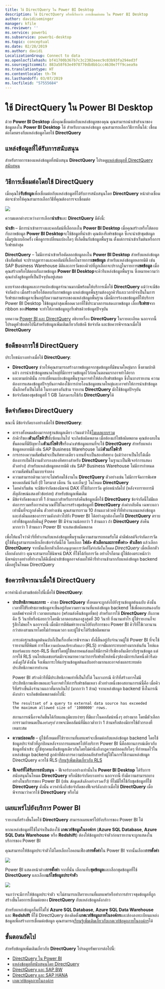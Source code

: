 ```yaml
---
title: ใช้ DirectQuery ใน Power BI Desktop
description: ใช้ DirectQuery หรือที่เรียกว่า การเชื่อมต่อสด ใน Power BI Desktop
author: davidiseminger
manager: kfile
ms.reviewer: ''
ms.service: powerbi
ms.subservice: powerbi-desktop
ms.topic: conceptual
ms.date: 02/28/2019
ms.author: davidi
LocalizationGroup: Connect to data
ms.openlocfilehash: bf41700b367b7c3c2302eeec9c03b93fa294ed3f
ms.sourcegitcommit: 883a58f63e4978770db8bb1cc4630e7ff9caea9a
ms.translationtype: HT
ms.contentlocale: th-TH
ms.lasthandoff: 03/07/2019
ms.locfileid: "57555684"
---
```

# <a name="use-directquery-in-power-bi-desktop"></a>ใช้ DirectQuery ใน Power BI Desktop
ด้วย **Power BI Desktop** เมื่อคุณเชื่อมต่อกับแหล่งข้อมูลของคุณ คุณสามารถนำเข้าสำเนาของข้อมูลลงใน **Power BI Desktop** ได้ สำหรับบางแหล่งข้อมูล คุณสามารถเลือกวิธีการอื่นได้: เชื่อมต่อโดยตรงกับแหล่งข้อมูลโดยใช้ **DirectQuery**

## <a name="supported-data-sources"></a>แหล่งข้อมูลที่ได้รับการสนับสนุน
สำหรับรายการของแหล่งข้อมูลที่สนับสนุน **DirectQuery** โปรดดู[แหล่งข้อมูลที่ DirectQuery สนับสนุน](desktop-directquery-data-sources.md)

## <a name="how-to-connect-using-directquery"></a>วิธีการเชื่อมต่อโดยใช้ DirectQuery
เมื่อคุณใช้**รับข้อมูล**เพื่อเชื่อมต่อกับแหล่งข้อมูลที่ได้รับการสนับสนุนโดย **DirectQuery** หน้าต่างเชื่อมต่อจะช่วยให้คุณสามารถเลือกวิธีที่คุณต้องการจะเชื่อมต่อ  

![](media/desktop-use-directquery/directquery_2a.png)

ความแตกต่างระหว่างการเลือก**นำเข้า**และ **DirectQuery** มีดังนี้:

**นำเข้า** – มีการนำเข้าตารางและคอลัมน์ที่เลือกลงใน **Power BI Desktop** เมื่อคุณสร้างหรือโต้ตอบกับภาพข้อมูล **Power BI Desktop**จะใช้ข้อมูลที่นำเข้า คุณต้องรีเฟรชข้อมูล ซึ่งจะนำเข้าชุดข้อมูลเต็มรูปแบบอีกครั้ง เพื่อดูการเปลี่ยนแปลงใดๆ ที่เกิดขึ้นกับข้อมูลพื้นฐาน ตั้งแต่การนำเข้าเริ่มต้นหรือการรีเฟรชล่าสุด

**DirectQuery** – ไม่มีการนำเข้าหรือคัดลอกข้อมูลลงใน **Power BI Desktop** สำหรับแหล่งข้อมูลเชิงสัมพันธ์ จะปรากฏตารางและคอลัมน์ที่เลือกในรายการ**เขตข้อมูล** สำหรับแหล่งข้อมูลหลายมิติ เช่น SAP Business Warehouse มิติและการวัดของคิวบ์ที่ถูกเลือกจะปรากฏในรายการ**เขตข้อมูล** เมื่อคุณสร้างหรือโต้ตอบกับภาพข้อมูล **Power BI Desktop**จะคิวรีแหล่งข้อมูลพื้นฐาน ซึ่งหมายความว่า คุณกำลังดูข้อมูลที่เป็นปัจจุบันอยู่เสมอ

แบบจำลองข้อมูลและการแปลงข้อมูลจำนวนมากมีพร้อมให้บริการเมื่อใช้ **DirectQuery** แม้ว่าจะมีข้อจำกัดบ้าง เมื่อสร้างหรือโต้ตอบกับภาพข้อมูล แหล่งข้อมูลพื้นฐานต้องถูกคิวรีและเวลาที่จำเป็นในการรีเฟรชภาพข้อมูลจะขึ้นอยู่กับความสามารถของแหล่งข้อมูลพื้นฐาน เมื่อมีการร้องขอข้อมูลที่ให้บริการ Power BI Desktop ใช้ข้อมูลล่าสุดเพื่อลดเวลาที่ใช้ประมวลการแสดงภาพข้อมูล เลือก**รีเฟรช**จาก ribbon ของ**Home** จะทำให้ภาพข้อมูลถูกรีเฟรชด้วยข้อมูลปัจจุบัน

บทความ [Power BI และ DirectQuery](desktop-directquery-about.md) อธิบายเรื่อง **DirectQuery** ในรายละเอียด นอกจากนี้ โปรดดูหัวข้อต่อไปนี้สำหรับข้อมูลเพิ่มเติมเกี่ยวกับข้อดี ข้อจำกัด และข้อควรพิจารณาเมื่อใช้ **DirectQuery**

## <a name="benefits-of-using-directquery"></a>ข้อดีของการใช้ DirectQuery
ประโยชน์บางอย่างเมื่อใช้ **DirectQuery**:

* **DirectQuery** ช่วยให้คุณสามารถสร้างภาพข้อมูลจากชุดข้อมูลที่มีขนาดใหญ่มาก ซึ่งตามปกติแล้ว การนำเข้าข้อมูลขนาดใหญ่ที่มีการรวมข้อมูลไว้ก่อนในตอนแรกอาจทำได้ยาก
* และตามปกตินั้น การเปลี่ยนแปลงข้อมูลพื้นฐานอาจทำให้ต้องรีเฟรชข้อมูล ซึ่งในบางรายงาน ความต้องการแสดงข้อมูลปัจจุบันอาจต้องใช้การถ่ายโอนข้อมูลขนาดใหญ่และอาจทำให้การนำเข้าข้อมูลนั้นอีกครั้งเป็นไม่ได้ ในทางตรงกันข้าม รายงาน **DirectQuery** มักใช้ข้อมูลปัจจุบัน
* ข้อจำกัดของชุดข้อมูลที่ 1 GB *ไม่สามารถ*ใช้กับ **DirectQuery**ได้

## <a name="limitations-of-directquery"></a>ขีดจำกัดของ DirectQuery
ขณะนี้ มีข้อจำกัดบางอย่างเมื่อใช้ **DirectQuery**:

* ตารางทั้งหมดต้องมาจากฐานข้อมูลเดียว เว้นแต่ว่าใช้[โมเดลแบบรวม](desktop-composite-models.md)
* ถ้าคิวรีของ**ตัวแก้ไขคิวรี**ซับซ้อนเกินไป จะเกิดข้อผิดพลาด เมื่อต้องแก้ไขข้อผิดพลาด คุณต้องลบในขั้นตอนที่มีปัญหาใน**ตัวแก้ไขคิวรี**หรือ*นำเข้า*ข้อมูลแทนที่จะใช้ **DirectQuery** สำหรับแหล่งข้อมูลหลายมิติ เช่น SAP Business Warehouse ไม่มี**ตัวแก้ไขคิวรี**
* การกรองความสัมพันธ์จะเป็นทิศทางเดียว แทนที่จะเป็นสองทิศทาง (แม้ว่าอาจเป็นไปได้เมื่อต้องการเปิดใช้งานตัวกรองสองทิศทางสำหรับ **DirectQuery** ในฐานะเป็นฟีเจอร์การแสดงตัวอย่าง) สำหรับแหล่งข้อมูลหลายมิติ เช่น SAP Business Warehouse ไม่มีการกำหนดความสัมพันธ์ในแบบจำลอง
* ความสามารถด้านเวลาจะไม่พร้อมใช้งานใน **DirectQuery** ตัวอย่างเช่น ไม่มีการจัดการพิเศษของคอลัมน์วันที่ (ปี ไตรมาส เดือน วัน และอื่นๆ) ในโหมด **DirectQuery**
* โดยค่าเริ่มต้น จะมีข้อจำกัดของนิพจน์ DAX ที่ใช้กับการวัด ดูย่อหน้าถัดไป (หลังจากรายการมีสัญลักษณ์แสดงหัวข้อย่อย) สำหรับข้อมูลเพิ่มเติม
* มีข้อจำกัดของแถวที่ 1 ล้านแถวสำหรับการส่งคืนข้อมูลเมื่อใช้ **DirectQuery** ข้อจำกัดนี้ไม่มีผลต่อการรวมหรือการคำนวณที่ใช้ในการสร้างชุดข้อมูลที่  **DirectQuery** ส่งค่ากลับคืน เฉพาะแถวเท่านั้นที่จะถูกส่งคืน ตัวอย่างเช่น คุณสามารถรวม 10 ล้านแถวด้วยคิวรีที่ทำงานบนแหล่งข้อมูล และส่งคืนผลของการรวมดังกล่าวไปยัง Power BI ได้อย่างถูกต้องโดยใช้ **DirectQuery** ตราบเท่าที่ข้อมูลกลับคืนสู่ Power BI มีจำนวนน้อยกว่า 1 ล้านแถว ถ้า **DirectQuery** ส่งคืนมากกว่า 1 ล้านแถว Power BI จะแสดงข้อผิดพลาด

เพื่อให้แน่ใจว่าคิวรีที่ทำงานกับแหล่งข้อมูลพื้นฐานมีความสามารถยอมรับได้ ค่าดีฟอลต์จึงจำกัดการวัด ผู้ใช้ขั้นสูงสามารถหลีกเลี่ยงข้อจำกัดนี้ได้ โดยเลือก **ไฟล์> ตัวเลือกและการตั้งค่า> ตัวเลือก** แล้วเลือก **DirectQuery** จากนั้นเลือกตัวเลือก*อนุญาตการวัดที่ไม่จำกัดในโหมด DirectQuery* เมื่อเลือกตัวเลือกดังกล่าว คุณจะสามารถใช้นิพจน์ DAX ที่ใช้ได้กับการวัด อย่างไรก็ตาม ผู้ใช้ต้องตระหนักว่านิพจน์บางอย่างที่ทำงานได้ดีเมื่อนำเข้าข้อมูลอาจส่งผลให้คิวรีทำงานช้ามากกับแหล่งข้อมูล backend เมื่ออยู่ในโหมด DirectQuery

## <a name="important-considerations-when-using-directquery"></a>ข้อควรพิจารณาเมื่อใช้ DirectQuery
ควรคำนึงถึงสามข้อต่อไปนี้เมื่อใช้ **DirectQuery**:

* **ประสิทธิภาพและภาระ** - คำขอ **DirectQuery** ทั้งหมดจะถูกส่งไปยังฐานข้อมูลต้นฉบับ ดังนั้นเวลาที่ใช้รีเฟรชภาพข้อมูลจะขึ้นอยู่กับความยาวนานที่แหล่งข้อมูล backend ใช้เพื่อตอบสนองกับผลลัพธ์จากคิวรี เวลาตอบสนอง (พร้อมส่งคืนข้อมูลที่ขอ) สำหรับการใช้ **DirectQuery** กับภาพคือ 5 วินาทีหรือน้อยกว่าโดยมีเวลาตอบสนองสูงสุดที่ 30 วินาที ยิ่งนานเท่าไร ผู้ใช้รายงานก็จะรู้สึกไม่พอใจ นอกจากนี้ เมื่อมีการตีพิมพ์รายงานไปยังบริการของ Power BI คิวรีที่ใช้เวลานานกว่าสองสามนาทโดยไม่กำหนดเวลา และผู้ใช้จะได้รับข้อผิดพลาด
  
  ภาระต่อฐานข้อมูลต้นฉบับก็เป็นเรื่องที่ควรพิจารณา ทั้งนี้ขึ้นอยู่กับจำนวนผู้ใช้ Power BI ที่จะใช้รายงานที่ตีพิมพ์ การใช้*ความปลอดภัยระดับแถว* (RLS) อาจมีผลกระทบอย่างมากเช่นกัน ไทล์แดชบอร์ดแบบ non-RLS ที่แชร์โดยผู้ใช้หลายคนส่งผลให้มีการคิวรีเพียงอันเดียวกับฐานข้อมูล แต่การใช้ RLS บนไทล์แดชบอร์ดมักจะหมายความว่าการรีเฟรชไทล์หนึ่งๆต้องมีการเกิดหนึ่งคิวรี*ต่อหนึ่งผู้ใช้* ดังนั้น จึงเพิ่มภาระให้แก่ฐานข้อมูลต้นฉบับอย่างมากและอาจส่งผลกระทบต่อประสิทธิภาพการทำงาน
  
  Power BI สร้างคิวรีที่มีประสิทธิภาพเท่าที่เป็นไปได้ ในบางกรณี คิวรีที่สร้างอาจไม่มีประสิทธิภาพเพียงพอและจึงอาจทำให้การรีเฟรชล้มเหลว ตัวอย่างหนึ่งของสถานการณ์นี้คือ เมื่อคิวรีที่สร้างขึ้นดึงจำนวนแถวที่มากเกินไป (มากกว่า 1 ล้าน) จากแหล่งข้อมูล backend ซึ่งในกรณีดังกล่าว จะเกิดข้อผิดพลาดต่อไปนี้:
  
      The resultset of a query to external data source has exceeded
      the maximum allowed size of '1000000' rows.
  
  สถานการณ์นี้อาจเกิดขึ้นได้กับแผนภูมิแบบง่ายๆ ที่มีแถวในคอลัมน์หนึ่งๆ อย่างมาก โดยมีตัวเลือกการรวมกำหนดเป็น*อย่าสรุป* ภาพจะมีคอลัมน์ที่มีแถวต่ำกว่า 1 ล้านหรือต้องมีการใช้ตัวกรองที่เหมาะสม
* **ความปลอดภัย** – ผู้ใช้ทั้งหมดที่ใช้รายงานที่เผยแพร่จะเชื่อมต่อกับแหล่งข้อมูล backend โดยใช้ข้อมูลประจำตัวที่ถูกป้อนหลังจากการเผยแพร่ไปยังบริการ Power BI นี่คือสถานการณ์เดียวกับข้อมูลที่นำเข้า: ผู้ใช้ทุกคนเห็นข้อมูลเดียวกันโดยไม่คำนึงถึงกฎความปลอดภัยใดๆ ที่กำหนดไว้ในแหล่งข้อมูล backend ลูกค้าที่ต้องการความปลอดภัยสำหรับผู้ใช้ในการใช้งานแหล่งข้อมูล DirectQuery ควรใช้ RLS [เรียนรู้เพิ่มเติมเกี่ยวกับ RLS](service-admin-rls.md)
* **ฟีเจอร์ที่ได้รับการสนับสนุน** - ฟีเจอร์บางอย่างเท่านั้นใน **Power BI Desktop** ได้รับการสนับสนุนในโหมด **DirectQuery** หรือมีข้อจำกัดบางอย่าง นอกจากนี้ ยังมีความสามารถบางอย่างในบริการของ Power BI (เช่น *ข้อมูลเชิงลึกอย่างรวดเร็ว*) ที่ไม่มีให้ใช้กับชุดข้อมูลที่ใช้ **DirectQuery** ดังนั้น ควรคำนึงถึงข้อจำกัดของฟีเจอร์ดังกล่าวเมื่อใช้ **DirectQuery** เมื่อพิจารณาว่าควรใช้ **DirectQuery** หรือไม่   

## <a name="publish-to-the-power-bi-service"></a>เผยแพร่ไปยังบริการ Power BI
รายงานที่สร้างขึ้นโดยใช้ **DirectQuery** สามารถเผยแพร่ไปยังบริการของ Power BI ได้

หากแหล่งข้อมูลที่ใช้ไม่จำเป็นต้องใช้ **เกตเวย์ข้อมูลในองค์กร** (**Azure SQL Database**, **Azure SQL Data Warehouse** หรือ **Redshift**) ต้องให้ข้อมูลประจำตัวก่อนรายงานจะถูกแสดงในบริการของ Power BI

คุณสามารถให้ข้อมูลประจำตัวได้โดยเลือกไอคอนเฟือง**การตั้งค่า**ใน Power BI จากนั้นเลือก**การตั้งค่า**

![](media/desktop-use-directquery/directquery_3.png)

Power BI แสดงหน้าต่าง**การตั้งค่า** จากที่นั่น เลือกแท็บ**ชุดข้อมูล**และเลือกชุดข้อมูลที่ใช้ **DirectQuery** และเลือก**แก้ไขข้อมูลประจำตัว**

![](media/desktop-use-directquery/directquery_4.png)

จนกว่าจะมีการให้ข้อมูลประจำตัว จะไม่สามารถเปิดรายงานที่เผยแพร่หรือทำการสำรวจชุดข้อมูลที่ถูกสร้างขึ้นโดยการเชื่อมต่อของ **DirectQuery** กับแหล่งข้อมูลดังกล่าว

สำหรับแหล่งข้อมูลอื่นที่ไม่ใช่ **Azure SQL Database**, **Azure SQL Data Warehouse** และ **Redshift** ที่ใช้ DirectQuery ต้องติดตั้ง**เกตเวย์ข้อมูลภายในองค์กร**และต้องลงทะเบียนแหล่งข้อมูลเพื่อสร้างการเชื่อมต่อข้อมูล คุณสามารถ[เรียนรู้เพิ่มเติมเกี่ยวกับเกตเวย์ข้อมูลภายในองค์กร](http://go.microsoft.com/fwlink/p/?LinkID=627094)ได้

## <a name="next-steps"></a>ขั้นตอนถัดไป
สำหรับข้อมูลเพิ่มเติมเกี่ยวกับ **DirectQuery** โปรดดูทรัพยากรต่อไปนี้:

* [DirectQuery ใน Power BI](desktop-directquery-about.md)
* [แหล่งข้อมูลที่สนับสนุนโดย DirectQuery](desktop-directquery-data-sources.md)
* [DirectQuery และ SAP BW](desktop-directquery-sap-bw.md)
* [DirectQuery และ SAP HANA](desktop-directquery-sap-hana.md)
* [เกตเวย์ข้อมูลภายในองค์กร](service-gateway-onprem.md)

